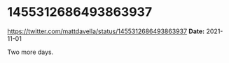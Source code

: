 # 1455312686493863937
https://twitter.com/mattdavella/status/1455312686493863937
**Date:** 2021-11-01

Two more days.
